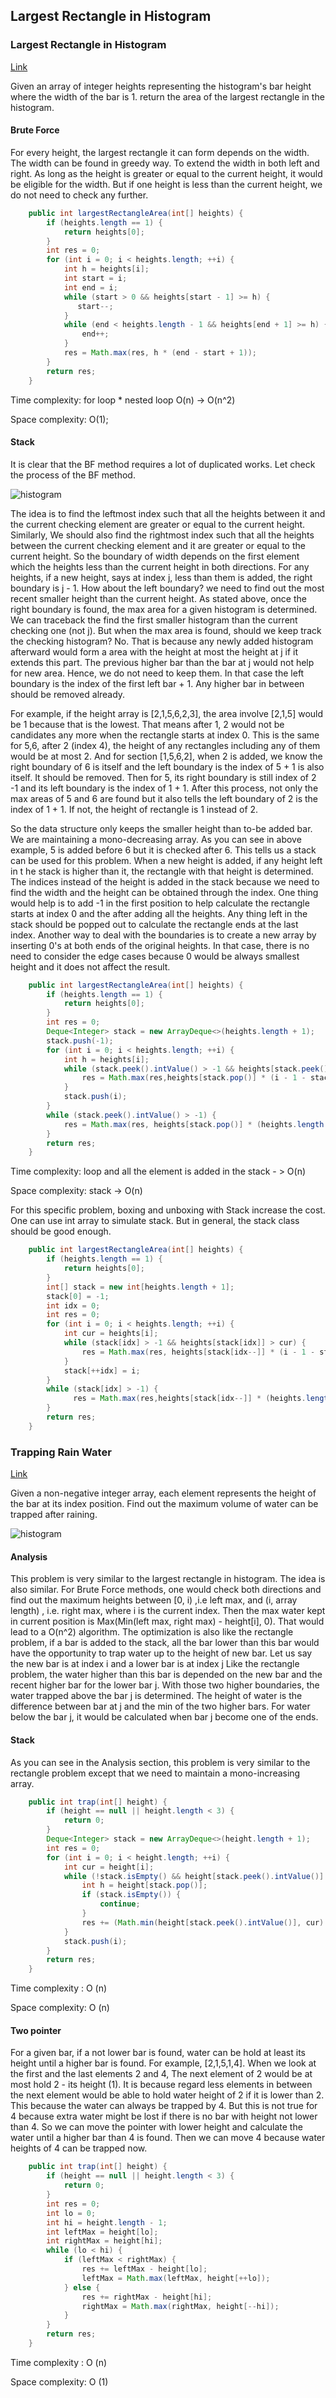 ##  Largest Rectangle in Histogram

### Largest Rectangle in Histogram

[Link](https://leetcode.com/problems/largest-rectangle-in-histogram/)

Given an array of integer heights representing the histogram's bar height where the width of the bar is 1. return the area of the largest rectangle in the histogram.

#### Brute Force

For every height, the largest rectangle it can form depends on the width. The width can be found in greedy way. To extend the width in both left and right. As long as the height is greater or equal to the current height, it would be eligible for the width. But if one height is less than the current height, we do not need to check any further.

```java
    public int largestRectangleArea(int[] heights) {
        if (heights.length == 1) {
            return heights[0];
        }
        int res = 0;
        for (int i = 0; i < heights.length; ++i) {
            int h = heights[i];
            int start = i;
            int end = i;
            while (start > 0 && heights[start - 1] >= h) {
               start--;
            }
            while (end < heights.length - 1 && heights[end + 1] >= h) {
                end++;
            }
            res = Math.max(res, h * (end - start + 1));
        }
        return res;
    }
```

Time complexity: for loop * nested loop O(n) -> O(n^2)

Space complexity: O(1);

#### Stack

It is clear that the BF method requires a lot of duplicated works. Let check the process of the BF method.

![histogram](image\histogram.png)

The idea is to find the leftmost index such that all the heights between it and the current checking element are greater or equal to the current height. Similarly, We should also find the rightmost index such that all the heights between the current checking element and it are greater or equal to the current height. So the boundary of width depends on the first element which the heights less than the current height in both directions. For any heights, if a new height, says at index j, less than them is added, the right boundary is j - 1. How about the left boundary? we need to find out the most recent smaller height than the current height. As stated above, once the right boundary is found, the max area for a given histogram is determined. We can traceback the find the first smaller histogram than the current checking one (not j). But when the max area is found, should we keep track the checking histogram? No. That is because any newly added histogram afterward would form a area with the height at most the height at j if it extends this part. The previous higher bar than the bar at j would not help for new area. Hence, we do not need to keep them. In that case the left boundary is the index of the first left bar + 1. Any higher bar in between should be removed already. 

For example, if the height array is [2,1,5,6,2,3], the area involve [2,1,5] would be 1 because that is the lowest. That means after 1, 2 would not be candidates any more when the rectangle starts at index 0. This is the same for 5,6, after 2 (index 4), the height of any rectangles including any of them would be at most 2. And for section [1,5,6,2], when 2 is added, we know the right boundary of 6 is itself and the left boundary is the index of 5 + 1 is also itself. It should be removed. Then for 5, its right boundary is still index of 2 -1 and its left boundary is the index of 1 + 1. After this process, not only the max areas of 5 and 6 are found but it also tells the left boundary of 2 is the index of 1 + 1. If not, the height of rectangle is 1 instead of 2.

So the data structure only keeps the smaller height than to-be added bar. We are maintaining a mono-decreasing array.  As you can see in above example, 5 is added before 6 but it is checked after 6. This tells us a stack can be used for this problem. When a new height is added, if any height left in t he stack is higher than it, the rectangle with that height is determined. The indices instead of the height is added in the stack because we need to find the width and the height can be obtained through the index.  One thing would help is to add -1 in the first position to help calculate the rectangle starts at index 0 and the after adding all the heights. Any thing left in the stack should be popped out to calculate the rectangle ends at the last index. Another way to deal with the boundaries is to create a new array by inserting 0's at both ends of the original heights. In that case, there is no need to consider the edge cases because 0 would be always smallest height and it does not affect the result.

```java
    public int largestRectangleArea(int[] heights) {
        if (heights.length == 1) {
            return heights[0];
        }
        int res = 0;
        Deque<Integer> stack = new ArrayDeque<>(heights.length + 1);
        stack.push(-1);
        for (int i = 0; i < heights.length; ++i) {
            int h = heights[i];
            while (stack.peek().intValue() > -1 && heights[stack.peek().intValue()] > h) {
                res = Math.max(res,heights[stack.pop()] * (i - 1 - stack.peek()));
            }
            stack.push(i);
        }
        while (stack.peek().intValue() > -1) {
            res = Math.max(res, heights[stack.pop()] * (heights.length - 1 - stack.peek()));
        }
        return res;
    }
```

Time complexity: loop and all the element is added in the stack - > O(n)

Space complexity: stack -> O(n)

For this specific problem, boxing and unboxing with Stack increase the cost. One can use int array to simulate stack.  But in general, the stack class should be good enough.

```java
    public int largestRectangleArea(int[] heights) {
        if (heights.length == 1) {
            return heights[0];
        }
        int[] stack = new int[heights.length + 1];
        stack[0] = -1;
        int idx = 0;
        int res = 0;
        for (int i = 0; i < heights.length; ++i) {
            int cur = heights[i];
            while (stack[idx] > -1 && heights[stack[idx]] > cur) {
                res = Math.max(res, heights[stack[idx--]] * (i - 1 - stack[idx])); 
            }
            stack[++idx] = i;
        }
        while (stack[idx] > -1) {
              res = Math.max(res,heights[stack[idx--]] * (heights.length - 1 - stack[idx])); 
        }
        return res;
    }
```

### Trapping Rain Water

[Link](https://leetcode.com/problems/trapping-rain-water/)

Given a non-negative integer array, each element represents the height of the bar at its index position. Find out the maximum volume of water can be trapped after raining.

 ![histogram](image\trap_water.png)

#### Analysis

This problem is very similar to the largest rectangle in histogram.  The idea is also similar. For Brute Force methods,  one would check both directions and find out the maximum heights between [0, i) ,i.e left max, and (i, array length) , i.e. right max, where i is the current index. Then the max water kept in current position is Max(Min(left max, right max) - height[i], 0).  That would lead to a O(n^2) algorithm.    The optimization is also like the rectangle problem, if a bar is added to the stack, all the bar lower than this bar would have the opportunity to trap water up to the height of new bar. Let us say the new bar is at index i and a lower bar is at index j Like the rectangle problem, the water higher than this bar is depended on the new bar and the recent higher bar for the lower bar j. With those two higher boundaries, the water trapped above the bar j is determined. The height of water is the difference between bar at j and the min of the two higher bars. For water below the bar j, it would be calculated when bar j become one of the ends. 

#### Stack

As you can see in the Analysis section, this problem is very similar to the rectangle problem except that we need to maintain a mono-increasing array. 

```java
    public int trap(int[] height) {
        if (height == null || height.length < 3) {
            return 0;
        }
        Deque<Integer> stack = new ArrayDeque<>(height.length + 1);
        int res = 0;
        for (int i = 0; i < height.length; ++i) {
            int cur = height[i];
            while (!stack.isEmpty() && height[stack.peek().intValue()] < cur) {
                int h = height[stack.pop()];
                if (stack.isEmpty()) { 
                    continue;
                }
                res += (Math.min(height[stack.peek().intValue()], cur) - h) * (i - 1 - stack.peek().intValue());
            }
            stack.push(i);
        }
        return res;
    }
```

Time complexity : O (n)

Space complexity: O (n)

#### Two pointer

For a given bar, if a not lower bar is found, water can be hold at least its height until a higher bar is found. For example, [2,1,5,1,4]. When we look at the first and the last elements 2 and 4, The next element of 2 would be at most hold 2 - its height (1). It is because regard less elements in between the next element would be able to hold water height of 2 if it is lower than 2. This because the water can always be trapped by 4. But this is not true for 4 because extra water might be lost if there is no bar with height not lower than 4. So we can move the pointer with lower height and calculate the water until a higher bar than 4 is found. Then we can move 4 because water heights of 4 can be trapped now.

```java
    public int trap(int[] height) {
        if (height == null || height.length < 3) {
            return 0;
        }
        int res = 0;
        int lo = 0;
        int hi = height.length - 1;
        int leftMax = height[lo];
        int rightMax = height[hi];
        while (lo < hi) {
            if (leftMax < rightMax) {
                res += leftMax - height[lo];
                leftMax = Math.max(leftMax, height[++lo]);
            } else {
                res += rightMax - height[hi];
                rightMax = Math.max(rightMax, height[--hi]);
            }
        }
        return res;
    }
```

Time complexity : O (n)

Space complexity: O (1)

